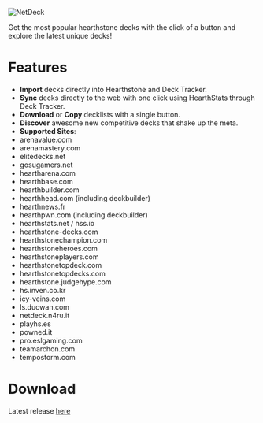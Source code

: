 ![NetDeck](https://lh3.googleusercontent.com/fT9j6h8CWPPSVHBKobKHOq-n6oWvQQNABkxlvoCw2XUpBehSJQELKRd6T3e7RuKf3x0c6vfH=s640-h400-e365-rw)


Get the most popular hearthstone decks with the click of a button and explore the latest unique decks!

Features
=========
- **Import** decks directly into Hearthstone and Deck Tracker.
- **Sync** decks directly to the web with one click using HearthStats through Deck Tracker.
- **Download** or **Copy** decklists with a single button.
- **Discover** awesome new competitive decks that shake up the meta.
- **Supported Sites**: 
 - arenavalue.com
 - arenamastery.com
 - elitedecks.net
 - gosugamers.net
 - heartharena.com
 - hearthbase.com
 - hearthbuilder.com
 - hearthhead.com (including deckbuilder)
 - hearthnews.fr
 - hearthpwn.com (including deckbuilder)
 - hearthstats.net / hss.io
 - hearthstone-decks.com
 - hearthstonechampion.com
 - hearthstoneheroes.com
 - hearthstoneplayers.com
 - hearthstonetopdeck.com
 - hearthstonetopdecks.com
 - hearthstone.judgehype.com
 - hs.inven.co.kr
 - icy-veins.com
 - ls.duowan.com
 - netdeck.n4ru.it
 - playhs.es
 - powned.it
 - pro.eslgaming.com
 - teamarchon.com
 - tempostorm.com


Download 
=========
Latest release [here](https://chrome.google.com/webstore/detail/netdeck/lpdbiakcpmcppnpchohihcbdnojlgeel)